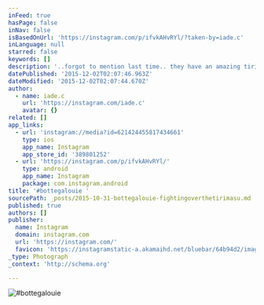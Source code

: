 ```yaml
---
inFeed: true
hasPage: false
inNav: false
isBasedOnUrl: 'https://instagram.com/p/ifvkAHvRYl/?taken-by=iade.c'
inLanguage: null
starred: false
keywords: []
description: '..forgot to mention last time.. they have an amazing tirimasu as well.. if tirimasu4U.com had ever evolved from a drunken after dinner conversation, then Bottega Louie would be definitely up there on the leaderboard.. '
datePublished: '2015-12-02T02:07:46.963Z'
dateModified: '2015-12-02T02:07:44.670Z'
author:
  - name: iade.c
    url: 'https://instagram.com/iade.c'
    avatar: {}
related: []
app_links:
  - url: 'instagram://media?id=621424455817434661'
    type: ios
    app_name: Instagram
    app_store_id: '389801252'
  - url: 'https://instagram.com/p/ifvkAHvRYl/'
    type: android
    app_name: Instagram
    package: com.instagram.android
title: '#bottegalouie '
sourcePath: _posts/2015-10-31-bottegalouie-fightingoverthetirimasu.md
published: true
authors: []
publisher:
  name: Instagram
  domain: instagram.com
  url: 'https://instagram.com/'
  favicon: 'https://instagramstatic-a.akamaihd.net/bluebar/64b94d2/images/ico/favicon.ico'
_type: Photograph
_context: 'http://schema.org'

---
```

![#bottegalouie ](https://igcdn-photos-b-a.akamaihd.net/hphotos-ak-xap1/t51.2885-15/e15/1171951_245578732272873_1434099445_n.jpg)
